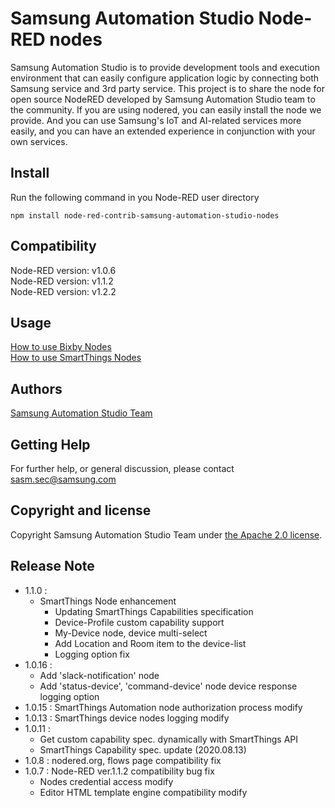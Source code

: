 # Samsung Automation Studio Node-RED nodes
Samsung Automation Studio is to provide development tools and execution environment that can easily configure application logic by connecting both Samsung service and 3rd party service. This project is to share the node for open source NodeRED developed by Samsung Automation Studio team to the community. If you are using nodered, you can easily install the node we provide. And you can use Samsung's IoT and AI-related services more easily, and you can have an extended experience in conjunction with your own services.

## Install
Run the following command in you Node-RED user directory 

```
npm install node-red-contrib-samsung-automation-studio-nodes
```

## Compatibility
Node-RED version: v1.0.6  
Node-RED version: v1.1.2  
Node-RED version: v1.2.2

## Usage
[How to use Bixby Nodes](https://sasm.developer.samsung.com/tutorials/article_2_4)  
[How to use SmartThings Nodes](https://sasm.developer.samsung.com/tutorials/article_2_3)

## Authors
[Samsung Automation Studio Team](https://sasm.developer.samsung.com/)

## Getting Help
For further help, or general discussion, please contact sasm.sec@samsung.com

## Copyright and license
Copyright Samsung Automation Studio Team under [the Apache 2.0 license](https://www.apache.org/licenses/LICENSE-2.0).

## Release Note
- 1.1.0 : 
    - SmartThings Node enhancement
        - Updating SmartThings Capabilities specification 
        - Device-Profile custom capability support 
        - My-Device node, device multi-select
        - Add Location and Room item to the device-list 
        - Logging option fix 
- 1.0.16 : 
    - Add 'slack-notification' node
    - Add 'status-device', 'command-device' node device response logging option
- 1.0.15 : SmartThings Automation node authorization process modify
- 1.0.13 : SmartThings device nodes logging modify
- 1.0.11 : 
    - Get custom capability spec. dynamically with SmartThings API
    - SmartThings Capability spec. update (2020.08.13)   
- 1.0.8 : nodered.org, flows page compatibility fix  
- 1.0.7 : Node-RED ver.1.1.2 compatibility bug fix  
    - Nodes credential access modify
    - Editor HTML template engine compatibility modify  